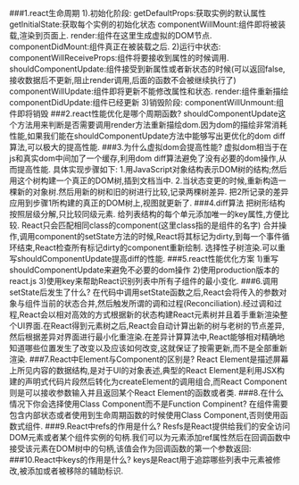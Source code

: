 ###1.react生命周期
    1).初始化阶段:
      getDefaultProps:获取实例的默认属性
      getInitialState:获取每个实例的初始化状态
      componentWillMount:组件即将被装载,渲染到页面上.
      render:组件在这里生成虚拟的DOM节点.
      componentDidMount:组件真正在被装载之后.
    2)运行中状态:
      componentWillReceiveProps:组件将要接收到属性的时候调用.
      shouldComponentUpdate:组件接受到新属性或者新状态的时候(可以返回false,接收数据后不更新,阻止render调用,后面的函数不会被继续执行了)
      componentWillUpdate:组件即将更新不能修改属性和状态.
      render:组件重新描绘
      componentDidUpdate:组件已经更新
    3)销毁阶段:
      componentWillUnmount:组件即将销毁
###2.react性能优化是哪个周期函数?
    shouldComponentUpdate这个方法用来判断是否需要调用render方法重新描绘dom.因为dom的描绘非常消耗性能,如果我们能在shouldComponentUpdate方法中能够写出更优化的dom diff算法,可以极大的提高性能.
###3.为什么虚拟dom会提高性能?
    虚拟dom相当于在js和真实dom中间加了一个缓存,利用dom diff算法避免了没有必要的dom操作,从而提高性能.
    具体实现步骤如下:
    1.用JavaScript对象结构表示DOM树的结构;然后用这个树构建一个真正的DOM树,插到文档当中.
    2.当状态变更的时候,重新构造一棵新的对象树.然后用新的树和旧的树进行比较,记录两棵树差异.
    把2所记录的差异应用到步骤1所构建的真正的DOM树上,视图就更新了.
###4.diff算法
    把树形结构按照层级分解,只比较同级元素.
    给列表结构的每个单元添加唯一的key属性,方便比较.
    React只会匹配相同class的component(这里class指的是组件的名字)
    合并操作,调用component的setState方法的时候,React将其标记为dirty,到每一个事件循环结束,React检查所有标记dirty的component重新绘制.
    选择性子树渲染.可以重写shouldComponentUpdate提高diff的性能.
###5.react性能优化方案
    1)重写shouldComponentUpdate来避免不必要的dom操作
    2)使用production版本的react.js
    3)使用key来帮助React识别列表中所有子组件的最小变化.
###6.调用setState后发生了什么?
    在代码中调用setState函数之后,React会将传入的参数对象与组件当前的状态合并,然后触发所谓的调和过程(Reconciliation).经过调和过程,React会以相对高效的方式根据新的状态构建React元素树并且着手重新渲染整个UI界面.在React得到元素树之后,React会自动计算出新的树与老树的节点差异,然后根据差异对界面进行最小化重渲染.在差异计算算法中,React能够相对精确地知道哪些位置发生了改变以及应该如何改变,这就保证了按需更新,而不是全部重新渲染.
###7.React中Element与Component的区别是?
    React Element是描述屏幕上所见内容的数据结构,是对于UI的对象表述,典型的React Element是利用JSX构建的声明式代码片段然后转化为createElement的调用组合,而React Component则是可以接收参数输入并且返回某个React Element的函数或者类.
###8.在什么情况下你会选择使用Class Component而不是Function Compinent?
    在组件需要包含内部状态或者使用到生命周期函数的时候使用Class Component,否则使用函数式组件.
###9.React中refs的作用是什么?
    Resfs是React提供给我们的安全访问DOM元素或者某个组件实例的句柄.我们可以为元素添加ref属性然后在回调函数中接受该元素在DOM树中的句柄,该值会作为回调函数的第一个参数返回:
###10.React中keys的作用是什么?
    keys是React用于追踪哪些列表中元素被修改,被添加或者被移除的辅助标识.
    
